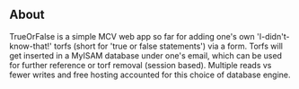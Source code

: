 About
-----

TrueOrFalse is a simple MCV web app so far for adding one's own 'I-didn't-know-that!' torfs (short for 'true or false statements') via a form. Torfs will get inserted in a MyISAM database under one's email, which can be used for further reference or torf removal (session based). Multiple reads vs fewer writes and free hosting accounted for this choice of database engine.